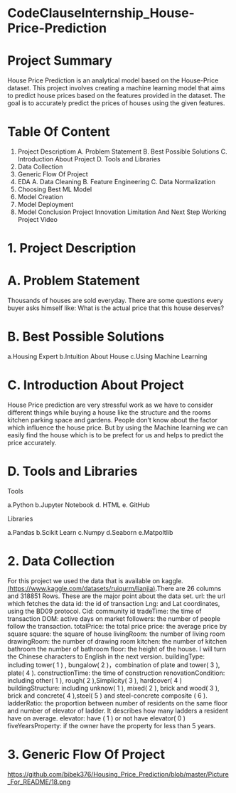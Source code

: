 # CodeClauseInternship_House-Price-Prediction
# Project Summary

House Price Prediction is an analytical model based on the House-Price dataset. This project involves creating a machine learning model that aims to predict house prices based on the features provided in the dataset. The goal is to accurately predict the prices of houses using the given features.

# Table Of Content

 1. Project Descriptiom
    A. Problem Statement
    B. Best Possible Solutions
    C. Introduction About Project
    D. Tools and Libraries
 2. Data Collection
 3. Generic Flow Of Project
 4. EDA
    A. Data Cleaning
    B. Feature Engineering
    C. Data Normalization
 5. Choosing Best ML Model
 6. Model Creation
 7. Model Deployment
 8. Model Conclusion
    Project Innovation
    Limitation And Next Step
    Working Project Video

# 1. Project Description

  # A. Problem Statement
Thousands of houses are sold everyday. There are some questions every buyer asks himself like: What is the actual price that this house deserves?

# B. Best Possible Solutions
a.Housing Expert
b.Intuition About House
c.Using Machine Learning

# C. Introduction About Project
House Price prediction are very stressful work as we have to consider different things while buying a house like the structure and the rooms kitchen parking space and gardens. People don’t know about the factor which influence the house price. But by using the Machine learning we can easily find the house which is to be prefect for us and helps to predict the price accurately.

# D. Tools and Libraries

Tools

a.Python
b.Jupyter Notebook
d. HTML
e. GitHub

Libraries

a.Pandas
b.Scikit Learn
c.Numpy
d.Seaborn
e.Matpoltlib

# 2. Data Collection

For this project we used the data that is available on kaggle.[(https://www.kaggle.com/datasets/ruiqurm/lianjia)](https://www.kaggle.com/datasets/ruiqurm/lianjia).There are 26 columns and 318851 Rows. These are the major point about the data set.
url: the url which fetches the data
id: the id of transaction
Lng: and Lat coordinates, using the BD09 protocol.
Cid: community id
tradeTime: the time of transaction
DOM: active days on market
followers: the number of people follow the transaction.
totalPrice: the total price
price: the average price by square
square: the square of house
livingRoom: the number of living room
drawingRoom: the number of drawing room
kitchen: the number of kitchen
bathroom the number of bathroom
floor: the height of the house. I will turn the Chinese characters to English in the next version.
buildingType: including tower( 1 ) , bungalow( 2 )，combination of plate and tower( 3 ), plate( 4 ).
constructionTime: the time of construction
renovationCondition: including other( 1 ), rough( 2 ),Simplicity( 3 ), hardcover( 4 )
buildingStructure: including unknow( 1 ), mixed( 2 ), brick and wood( 3 ), brick and concrete( 4 ),steel( 5 ) and steel-concrete composite ( 6 ).
ladderRatio: the proportion between number of residents on the same floor and number of elevator of ladder. It describes how many ladders a resident have on average.
elevator: have ( 1 ) or not have elevator( 0 )
fiveYearsProperty: if the owner have the property for less than 5 years.

# 3. Generic Flow Of Project

https://github.com/bibek376/Housing_Price_Prediction/blob/master/Picture_For_README/18.png
